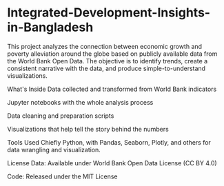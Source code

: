 # Integrated-Development-Insights-in-Bangladesh
This project analyzes the connection between economic growth and poverty alleviation around the globe based on publicly available data from the World Bank Open Data. The objective is to identify trends, create a consistent narrative with the data, and produce simple-to-understand visualizations.

What's Inside
Data collected and transformed from World Bank indicators

Jupyter notebooks with the whole analysis process

Data cleaning and preparation scripts

Visualizations that help tell the story behind the numbers

Tools Used
Chiefly Python, with Pandas, Seaborn, Plotly, and others for data wrangling and visualization.

License
Data: Available under World Bank Open Data License (CC BY 4.0)

Code: Released under the MIT License
